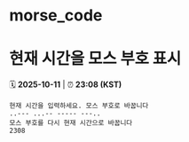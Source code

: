 # morse_code
# 현재 시간을 모스 부호 표시
<!-- MORSE_TIME_START -->
🗓️ **2025-10-11** | ⏰ **23:08 (KST)**

```
현재 시간을 입력하세요. 모스 부호로 바꿉니다
..--- ...-- ----- ---..
모스 부호를 다시 현재 시간으로 바꿉니다
2308
```
<!-- MORSE_TIME_END -->

